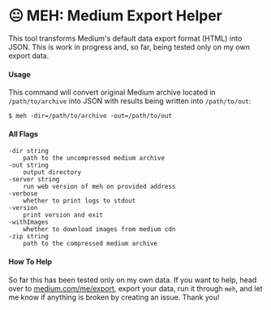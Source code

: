 # 😐 MEH: Medium Export Helper

This tool transforms Medium's default data export format (HTML) into JSON. This is work in progress and, so far, being tested only on my own export data.

#### Usage

This command will convert original Medium archive located in `/path/to/archive` into JSON with results being written into `/path/to/out`:
```
$ meh -dir=/path/to/archive -out=/path/to/out
```


#### All Flags

```
-dir string
    path to the uncompressed medium archive
-out string
    output directory
-server string
    run web version of meh on provided address
-verbose
    whether to print logs to stdout
-version
    print version and exit
-withImages
    whether to download images from medium cdn
-zip string
    path to the compressed medium archive
```

#### How To Help

So far this has been tested only on my own data. If you want to help, head over to [medium.com/me/export](https://medium.com/me/export), export your data, run it through `meh`, and let me know if anything is broken by creating an issue. Thank you!
